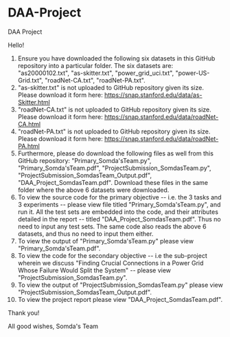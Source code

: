 # DAA-Project
DAA Project

Hello!

1. Ensure you have downloaded the following six datasets in this GitHub repository into a particular folder. The six datasets are: "as20000102.txt", "as-skitter.txt", "power_grid_uci.txt", "power-US-Grid.txt", "roadNet-CA.txt", "roadNet-PA.txt". 
2. "as-skitter.txt" is not uploaded to GitHub repository given its size. Please download it form here: https://snap.stanford.edu/data/as-Skitter.html
3. "roadNet-CA.txt" is not uploaded to GitHub repository given its size. Please download it form here: https://snap.stanford.edu/data/roadNet-CA.html
4. "roadNet-PA.txt" is not uploaded to GitHub repository given its size. Please download it form here: https://snap.stanford.edu/data/roadNet-PA.html
5. Furthermore, please do download the following files as well from this GitHub repository: "Primary_Somda'sTeam.py", "Primary_Somda'sTeam.pdf", "ProjectSubmission_SomdasTeam.py", "ProjectSubmission_SomdasTeam_Output.pdf", "DAA_Project_SomdasTeam.pdf". Download these files in the same folder where the above 6 datasets were downloaded.
6. To view the source code for the primary objective -- i.e. the 3 tasks and 3 experiments -- please view file titled "Primary_Somda'sTeam.py", and run it. All the test sets are embedded into the code, and their attributes detailed in the report -- titled "DAA_Project_SomdasTeam.pdf". Thus no need to input any test sets. The same code also reads the above 6 datasets, and thus no need to input them either.
7. To view the output of "Primary_Somda'sTeam.py" please view "Primary_Somda'sTeam.pdf".
8. To view the code for the secondary objective -- i.e the sub-project wherein we discuss "Finding Crucial Connections in a Power Grid Whose Failure Would Split the System" -- please view "ProjectSubmission_SomdasTeam.py".
9. To view the output of "ProjectSubmission_SomdasTeam.py" please view "ProjectSubmission_SomdasTeam_Output.pdf".
10. To view the project report please view "DAA_Project_SomdasTeam.pdf".

Thank you!

All good wishes,
Somda's Team
